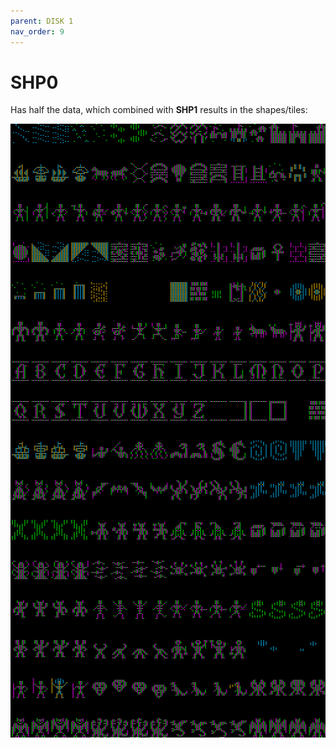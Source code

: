 ```yaml
---
parent: DISK 1
nav_order: 9
---
```


# SHP0

Has half the data, which combined with **SHP1** results in the shapes/tiles:

![shapes](/assets/game/01_SHP.png)
